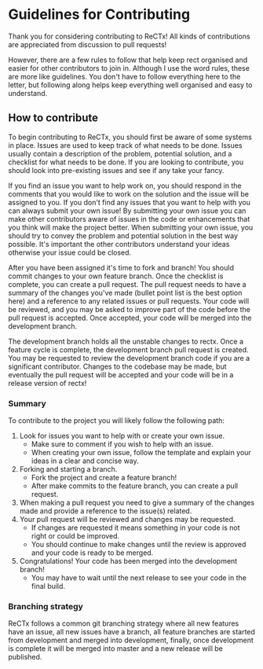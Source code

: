 # Guidelines for Contributing
Thank you for considering contributing to ReCTx!
All kinds of contributions are appreciated from discussion to pull requests!

However, there are a few rules to follow that help keep rect organised and easier for other contributors to join in.
Although I use the word rules, these are more like guidelines. You don't have to follow everything here to the letter, 
but following along helps keep everything well organised and easy to understand.

## How to contribute
To begin contributing to ReCTx, you should first be aware of some systems in place.
Issues are used to keep track of what needs to be done.
Issues usually contain a description of the problem, potential solution, and a checklist for what needs to be done.
If you are looking to contribute, you should look into pre-existing issues and see if any take your fancy.

If you find an issue you want to help work on, you should respond in the comments that you would like to work on the 
solution and the issue will be assigned to you.
If you don't find any issues that you want to help with you can always submit your own issue!
By submitting your own issue you can make other contributors aware of issues in the code or enhancements that you think will make the project better.
When submitting your own issue, you should try to convey the problem and potential solution in the best way possible.
It's important the other contributors understand your ideas otherwise your issue could be closed.

After you have been assigned it's time to fork and branch!
You should commit changes to your own feature branch.
Once the checklist is complete, you can create a pull request.
The pull request needs to have a summary of the changes you've made (bullet point list is the best option here) and a reference to any related issues or pull requests.
Your code will be reviewed, and you may be asked to improve part of the code before the pull request is accepted.
Once accepted, your code will be merged into the development branch.

The development branch holds all the unstable changes to rectx.
Once a feature cycle is complete, the development branch pull request is created.
You may be requested to review the development branch code if you are a significant contributor.
Changes to the codebase may be made, but eventually the pull request will be accepted and your code will be in a release version of rectx!

### Summary
To contribute to the project you will likely follow the following path:
1. Look for issues you want to help with or create your own issue.
   * Make sure to comment if you wish to help with an issue. 
   * When creating your own issue, follow the template and explain your ideas in a clear and concise way.
2. Forking and starting a branch.
   * Fork the project and create a feature branch!
   * After make commits to the feature branch, you can create a pull request.
3. When making a pull request you need to give a summary of the changes made and provide a reference to the issue(s) related.
4. Your pull request will be reviewed and changes may be requested.
   * If changes are requested it means something in your code is not right or could be improved.
   * You should continue to make changes until the review is approved and your code is ready to be merged.
5. Congratulations! Your code has been merged into the development branch!
   * You may have to wait until the next release to see your code in the final build.

### Branching strategy
ReCTx follows a common git branching strategy where all new features have an issue, all new issues have a branch, all feature branches are started from development and merged into development, finally, once development is complete it will be merged into master and a new release will be published.

